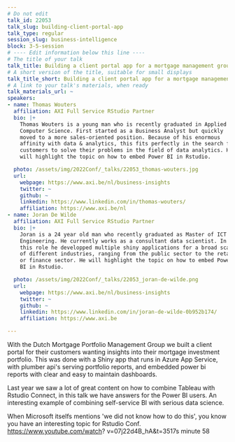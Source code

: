 ```yaml
---
# Do not edit
talk_id: 22053
talk_slug: building-client-portal-app
talk_type: regular
session_slug: business-intelligence
block: 3-5-session
# ---- Edit information below this line ----
# The title of your talk
talk_title: Building a client portal app for a mortgage management group with embedded Power BI reports
# A short version of the title, suitable for small displays
talk_title_short: Building a client portal app for a mortgage management group with embedded Power BI reports
# A link to your talk's materials, when ready
talk_materials_url: ~
speakers:
- name: Thomas Wouters
  affiliation: AXI Full Service RStudio Partner
  bio: |+
    Thomas Wouters is a young man who is recently graduated in Applied
    Computer Science. First started as a Business Analyst but quickly
    moved to a more sales-oriented position. Because of his enormous
    affinity with data & analytics, this fits perfectly in the search for
    customers to solve their problems in the field of data analytics. He
    will highlight the topic on how to embed Power BI in Rstudio.

  photo: /assets/img/2022Conf/_talks/22053_thomas-wouters.jpg
  url:
    webpage: https://www.axi.be/nl/business-insights
    twitter: ~
    github: ~
    linkedin: https://www.linkedin.com/in/thomas-wouters/
    affiliation: https://www.axi.be/nl
- name: Joran De Wilde
  affiliation: AXI Full Service RStudio Partner
  bio: |+
    Joran is a 24 year old man who recently graduated as Master of ICT
    Engineering. He currently works as a consultant data scientist. In
    this role he developped multiple shiny applications for a broad scala
    of different industries, ranging from the public sector to the retail
    or finance sector. He will highlight the topic on how to embed Power
    BI in Rstudio.

  photo: /assets/img/2022Conf/_talks/22053_joran-de-wilde.png
  url:
    webpage: https://www.axi.be/nl/business-insights
    twitter: ~
    github: ~
    linkedin: https://www.linkedin.com/in/joran-de-wilde-0b952b174/
    affiliation: https://www.axi.be

---
```


<!-- ABSTRACT ----
Please write abstract below. You may use simple markdown (links, code style, bold, italics)
-->

With the Dutch Mortgage Portfolio Management Group we built a client portal for
their customers wanting insights into their mortgage investment portfolio. This
was done with a Shiny app that runs in Azure App Service, with plumber api's
serving portfolio reports, and embedded power bi reports with clear and easy to
maintain dashboards.

Last year we saw a lot of great content on how to combine Tableau with Rstudio
Connect, in this talk we have answers for the Power BI users. An interesting
example of combining self-service BI with serious data science.

When Microsoft itselfs mentions 'we did not know how to do this', you know
you have an interesting topic for Rstudio Conf. https://www.youtube.com/watch?
v=07j22d4B_hA&t=3517s minute 58
